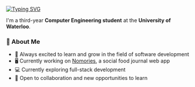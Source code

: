 <a href="https://git.io/typing-svg"><img src="https://readme-typing-svg.demolab.com?font=Inter&weight=500&pause=1000&color=859A6D&width=435&lines=Hey+there!+I'm+Grace" alt="Typing SVG" /></a>

I'm a third-year **Computer Engineering student** at the **University of Waterloo**.  

### 🌟 About Me
- 📖 Always excited to learn and grow in the field of software development  
- 🖥 Currently working on [Nomories](#), a social food journal web app  
- 💻 Currently exploring full-stack development  
- 👥 Open to collaboration and new opportunities to learn  
